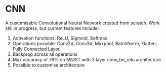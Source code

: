 # CNN
A customisable Convolutional Neural Network created from scratch. Work still in progress, but current features include:
1) Activation functions: ReLU, Sigmoid, Softmax
2) Operations possible: Conv2d, Conv3d, Maxpool, BatchNorm, Flatten, Fully Connected Layer
3) Backprop across all operations 
4) Max accuracy of 79% on MNIST with 3 layer conv_bn_relu architecture
5) Possible to customise architecture

